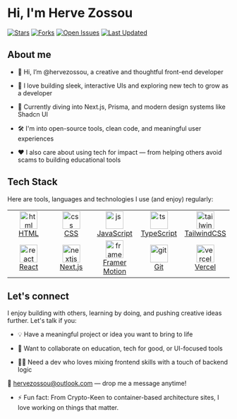 # Hi, I'm Herve Zossou

[![Stars](https://img.shields.io/github/stars/hervezossou/hervezossou?style=social)](https://github.com/hervezossou/hervezossou/stargazers)
[![Forks](https://img.shields.io/github/forks/hervezossou/hervezossou?style=social)](https://github.com/hervezossou/hervezossou/network/members)
[![Open Issues](https://img.shields.io/github/issues/hervezossou/hervezossou)](https://github.com/hervezossou/hervezossou/issues)
[![Last Updated](https://img.shields.io/github/last-commit/hervezossou/hervezossou)](https://github.com/hervezossou/hervezossou/commits/main)

## About me 

- 👋 Hi, I’m @hervezossou, a creative and thoughtful front-end developer
  
- 🧠 I love building sleek, interactive UIs and exploring new tech to grow as a developer

- 🚀 Currently diving into Next.js, Prisma, and modern design systems like Shadcn UI

- 🛠️ I'm into open-source tools, clean code, and meaningful user experiences

- ❤️ I also care about using tech for impact — from helping others avoid scams to building educational tools

## Tech Stack 

Here are tools, languages and technologies I use (and enjoy) regularly:

<table>
  <tbody>
    <tr>
      <td align="center" width="84.6px">
        <a href="https://developer.mozilla.org/en-US/docs/Web/HTML">
          <img src="https://cdn.jsdelivr.net/gh/devicons/devicon@latest/icons/html5/html5-original.svg" alt="html" width="40" height="40"><br>
          <span>HTML</span>
        </a>
      </td>
      <td align="center" width="84.6px">
        <a href="https://developer.mozilla.org/en-US/docs/Web/CSS">
          <img src="https://cdn.jsdelivr.net/gh/devicons/devicon@latest/icons/css3/css3-original.svg" alt="css" width="40" height="40"><br>
          <span>CSS</span>
        </a>
      </td>
      <td align="center" width="84.6px">
        <a href="https://developer.mozilla.org/en-US/docs/Web/JavaScript">
          <img src="https://cdn.jsdelivr.net/gh/devicons/devicon@latest/icons/javascript/javascript-original.svg" alt="js" width="40" height="40"><br>
          <span>JavaScript</span>
        </a>
      </td>
      <td align="center" width="84.6px">
        <a href="https://www.typescriptlang.org/">
          <img src="https://cdn.jsdelivr.net/gh/devicons/devicon@latest/icons/typescript/typescript-original.svg" alt="ts" width="40" height="40"><br>
          <span>TypeScript</span>
        </a>
      </td>
      <td align="center" width="84.6px">
        <a href="https://tailwindcss.com">
          <img src="https://cdn.jsdelivr.net/gh/devicons/devicon@latest/icons/tailwindcss/tailwindcss-original.svg" alt="tailwind" width="40" height="40"><br>
          <span>TailwindCSS</span>
        </a>
      </td>
    </tr>
    <tr>
      <td align="center" width="84.6px">
        <a href="https://react.dev">
          <img src="https://cdn.jsdelivr.net/gh/devicons/devicon@latest/icons/react/react-original.svg" alt="react" width="40" height="40"><br>
          <span>React</span>
        </a>
      </td>
      <td align="center" width="84.6px">
        <a href="https://nextjs.org/">
          <img src="https://cdn.jsdelivr.net/gh/devicons/devicon@latest/icons/nextjs/nextjs-original.svg" alt="nextjs" width="40" height="40"><br>
          <span>Next.js</span>
        </a>
      </td>
      <td align="center" width="84.6px">
        <a href="https://motion.dev/">
          <img src="https://cdn.jsdelivr.net/gh/devicons/devicon@latest/icons/framermotion/framermotion-original.svg" alt="framer-motion" width="40" height="40"><br>
          <span>Framer Motion</span>
        </a>
      </td>
      <td align="center" width="84.6px">
        <a href="https://git-scm.com/">
          <img src="https://cdn.jsdelivr.net/gh/devicons/devicon@latest/icons/git/git-original.svg" alt="git" width="40" height="40"><br>
          <span>Git</span>
        </a>
      </td>
      <td align="center" width="84.6px">
        <a href="https://vercel.com">
          <img src="https://cdn.jsdelivr.net/gh/devicons/devicon@latest/icons/vercel/vercel-original.svg" alt="vercel" width="40" height="40"><br>
          <span>Vercel</span>
        </a>
      </td>
    </tr>
  </tbody>
</table>

## Let's connect 

I enjoy building with others, learning by doing, and pushing creative ideas further. Let's talk if you:

- 💡 Have a meaningful project or idea you want to bring to life

- 🤝 Want to collaborate on education, tech for good, or UI-focused tools

- 🧑‍💻 Need a dev who loves mixing frontend skills with a touch of backend logic

📩 hervezossou@outlook.com — drop me a message anytime!

- ⚡ Fun fact: From Crypto-Keen to container-based architecture sites, I love working on things that matter.

<!---
hervezossou/hervezossou is a ✨ special ✨ repository because its `README.md` (this file) appears on your GitHub profile.
You can click the Preview link to take a look at your changes.
--->
